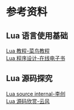 # 参考资料

## Lua 语言使用基础

[Lua 教程-菜鸟教程](http://www.runoob.com/lua/lua-tutorial.html)  
[Lua 程序设计-在线电子书](http://book.luaer.cn/)

## Lua 源码探究

[Lua source internal-李创](https://github.com/lichuang/Lua-Source-Internal)  
[Lua 源码欣赏-云风](https://www.codingnow.com/temp/readinglua.pdf)

